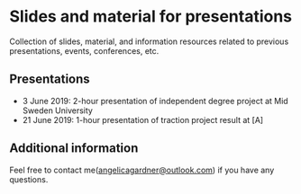 # Slides and material for presentations
Collection of slides, material, and information resources related to previous presentations, events, conferences, etc.

## Presentations
* 3 June 2019: 2-hour presentation of independent degree project at Mid Sweden University
* 21 June 2019: 1-hour presentation of traction project result at [A]

## Additional information
Feel free to contact me(angelicagardner@outlook.com) if you have any questions.
